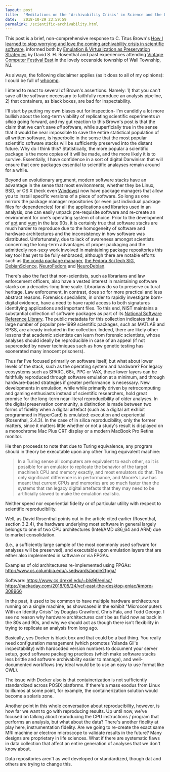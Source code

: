 ```yaml
---
layout: post
title:  "Meditations on the 'Archivability Crisis' in Science and the Long-Term Reproducibility of Scientific Analyses"
date:   2018-10-29 23:59:59
permalink: /scientific-archivability.html
---
```


This post is a brief, non-comprehensive response to C. Titus Brown's [How I learned to stop worrying and love the coming archivability crisis in scientific software](http://ivory.idyll.org/blog/2017-pof-software-archivability.html), informed both by [Emulation & Virtualization as Preservation Strategies](https://mellon.org/media/filer_public/0c/3e/0c3eee7d-4166-4ba6-a767-6b42e6a1c2a7/rosenthal-emulation-2015.pdf) by David S. H. Rosenthal and past experiences attending [Vintage Computer Festival East](http://vcfed.org/wp/festivals/vintage-computer-festival-east/) in the lovely oceanside township of Wall Township, NJ.  

As always, the following disclaimer applies (as it does to all of my opinions): I could be full of [whoomp](https://www.youtube.com/watch?v=1Gmn-XFGZws).  

I intend to react to several of Brown's assertions.  Namely: 1) that you can't save all the software necessary to faithfully reproduce an analysis pipeline, 2) that containers, as black boxes, are bad for inspectability.
 
I'll start by putting my own biases out for inspection- I'm candidly a lot more bullish about the long-term viability of replicating scientific experiments *in silica* going forward, and my gut reaction to this Brown's post is that the claim that we can't save *all* software, while superficially true in the sense that it would be near impossible to save the entire statistical population of all written software, is hyperbolic in the sense that the most popular scientific software stacks will be sufficiently preserved into the distant future.  Why do I think this?  Statistically, the more popular a scientific package is the more copies of it will be made, and the more likely it is to survive.  Essentially, I have confidence in a sort of digital Darwinism that will ensure that core packages essential to scientific analayses remain around for a while.

Beyond an evolutionary argument, modern software stacks have an advantage in the sense that most environments, whether they be Linux, BSD, or OS X (heck even [Windows](https://chocolatey.org/)) now have package managers that allow you to install specific versions of a piece of software.  So long as one mirrors the package manager repositories (or even just individual package files for dependencies) for all the applications and libraries used in an analysis, one can easily unpack pre-requisite software and re-create an environment for one's operating system of choice.  Prior to the development of [apt](https://en.wikipedia.org/wiki/APT_(Debian)) and [yum](https://en.wikipedia.org/wiki/Yum_(software)) in the late 90s, it is certainly true that software stacks are much harder to reproduce due to the homogeneity of software and hardware architectures and the inconsistency in how software was distributed.  Unfortunately, due to lack of awareness amongst scientists concerning the long-term advantages of proper packaging and the admittedly non-sexy work involved in maintaining package repositories this key tool has yet to be fully embraced, although there are notable efforts such as [the conda package manager](https://conda.io/docs/), [the Fedora SciTech SIG](https://fedoraproject.org/wiki/SIGs/SciTech/PackageList), [DebianScience](https://wiki.debian.org/DebianScience), [NeuroFedora](https://fedoraproject.org/wiki/SIGs/NeuroFedora) and [NeuroDebian](http://neuro.debian.net/).

There's also the fact that non-scientists, such as librarians and law enforcement officers, also have a vested interest in maintaining software stacks on a decades-long time scale.  Librarians do so to preserve cultural heritage.  Law enforcement, in contrast, does so for more practical and less abstract reasons.  Forensics specialists, in order to rapidly investigate born-digital evidence, have a need to have rapid access to both signatures identifying applications and important files.  To this end, NIST maintains a substantial collection of software packages as part of its [National Software Reference Library](https://www.nist.gov/software-quality-group/nsrl-introduction).  The public metadata for this collection indicates that a large number of popular pre-1999 scientific packages, such as MATLAB and SPSS, are already included in the collection.  Indeed, there are likely other lessons that academic scientists can learn from forensic scientists, whose analyses should ideally be reproducible in case of an appeal (if not superceded by newer techniques such as how genetic testing has exonerated many innocent prisoners).

Thus far I've focused primarily on software itself, but what about lower levels of the stack, such as the operating system and hardware?  For legacy ecosystems such as SPARC, 68k, PPC or VAX, these lower layers can be faithfully reproduced through software emulation at a minimum, and through hardware-based strategies if greater performance is necessary.  New developments in emulation, while while primarily driven by retrocomputing and gaming enthusiasts instead of scientific researchers, hold great promise for the long-term near-literal reproducibility of older analyses.  In the digital preservation community, a distinction is made between two forms of fidelity when a digital artefact (such as a digital art exhibit programmed in HyperCard) is emulated: execution and experiential (Rosenthal, 2.4.3).  In the case of in silica reproducibility, only the former matters, since it matters little whether or not a study's result is displayed on a monochrome Mac Plus CRT display or a modern MacBook Pro Retina monitor.

He then proceeds to note that due to Turing equivalence, any program should in theory be executable upon any other Turing equivalent machine:

> In a Turing sense all computers are equivalent to each
> other, so it is possible for an emulator to replicate the behavior
> of the target machine’s CPU and memory exactly,
> and most emulators do that. The only significant difference
> is in performance, and Moore’s Law has meant
> that current CPUs and memories are so much faster than
> the systems that ran legacy digital artefacts that they may
> need to be artificially slowed to make the emulation realistic.

Neither speed nor experiential fidelity or of particular utility with respect to scientific reproducibility.  


Well, as David Rosenthal points out in the article cited earlier (Rosenthal, section 3.2.4), the hardware underlying most software in general largely belongs to one of two CPU architectures (Intel/AMD x86_64 and ARM) due to market consolidation.

(i.e., a sufficiently large sample of the most commonly used software for analyses will be preserved), and executable upon emulation layers that are either also implemented in software or via FPGAs.

Examples of old architectures re-implemented using FPGAs:
http://www.cs.columbia.edu/~sedwards/apple2fpga/

Software:
https://www.cs.drexel.edu/~bls96/eniac/
https://hackaday.com/2018/05/24/vcf-east-the-desktop-eniac/#more-308966

In the past, it used to be common to have multiple hardware architectures running on a single machine, as showcased in the exhibit "Microcomputers With an Identity Crisis" by Douglas Crawford, Chris Fala, and Todd George.  I see no reason why hardware architectures can't be as fluid now as back in the 80s and 90s, and why we should act as though there isn't flexibility in trying to replicate an analysis from long ago.


Basically, yes Docker is black box and that could be a bad thing.  You really need configuration management (which promotes Yolanda Gil's inspectability) with hardcoded version numbers to document your server setup, good software packaging practices (which make software stacks less brittle and software archivability easier to manage), and well-documented workflows (my ideal would be to use an easy to use format like CWL).

The issue with Docker also is that containerization is not sufficiently standardized across POSIX platforms.  If there's a mass exodus from Linux to illumos at some point, for example, the containerization solution would become a solaris zone.

Another point in this whole conversation about reproducibility, however, is how far we want to go with reproducing results.  Up until now, we've focused on talking about reproducing the CPU instructions / program that performs an analysis, but what about the data?  There's another fidelity at play here, instrumentation fidelity.  Are we going to re-create the exact same MRI machine or electron microscope to validate results in the future?  Many designs are proprietary in life sciences.  What if there are systematic flaws in data collection that affect an entire generation of analyses that we don't know about.

Data repositories aren't as well developed or standardized, though dat and others are trying to change this.
